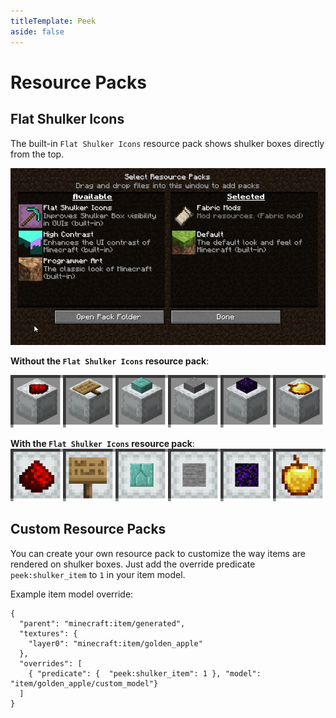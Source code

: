 ```yaml
---
titleTemplate: Peek
aside: false
---
```


# Resource Packs

## Flat Shulker Icons

The built-in `Flat Shulker Icons` resource pack shows shulker boxes directly from the top.

![](images/builtin_resource_pack.png)


**Without the `Flat Shulker Icons` resource pack**:

![](images/no_resource_pack.png)

**With the `Flat Shulker Icons` resource pack**:
![](images/resource_pack.png)

## Custom Resource Packs

You can create your own resource pack to customize the way items are rendered on shulker boxes.
Just add the override predicate `peek:shulker_item` to `1` in your item model.

Example item model override:
``` json{7}
{
  "parent": "minecraft:item/generated",
  "textures": {
    "layer0": "minecraft:item/golden_apple"
  },
  "overrides": [
    { "predicate": {  "peek:shulker_item": 1 }, "model": "item/golden_apple/custom_model"}
  ]
}
```
